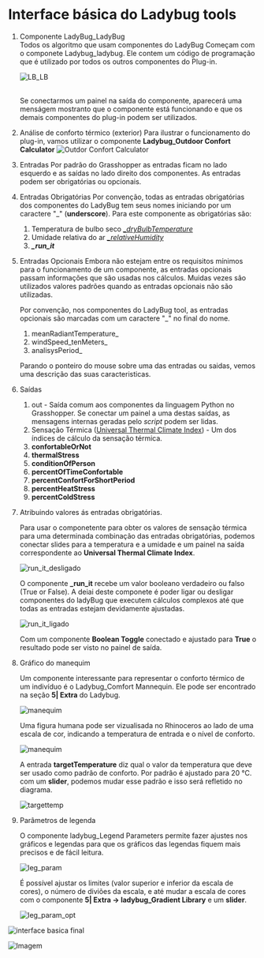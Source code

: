 # Interface básica do Ladybug tools


 1. Componente LadyBug_LadyBug
     <br>
     Todos os algoritmo que usam componentes do LadyBug Começam com o componete Ladybug_ladybug. Ele contem um código de programação que é utilizado por todos os outros componentes do Plug-in.

     ![LB_LB](.\LB_LB.jpg)

     <br>
     Se conectarmos um painel na saída do componente, aparecerá uma menságem mostranto que o componente está funcionando e que os demais componentes do plug-in podem ser utilizados.
        

1. Análise de conforto térmico (exterior)
     Para ilustrar o funcionamento do plug-in, vamos utilizar o componente **Ladybug_Outdoor Confort Calculator**
     ![Outdor Confort Calculator](.\componente_de_conforto_outdoor.jpg)

1. Entradas
       Por padrão do Grasshopper as entradas ficam no lado esquerdo e as saídas no lado direito dos componentes. As entradas podem ser obrigatórias ou opcionais.

2. Entradas Obrigatórias
     Por convenção, todas as entradas obrigatórias dos componentes do LadyBug tem seus nomes iniciando por um caractere "_" (**underscore**). Para este componente as obrigatórias são:

    1. Temperatura de bulbo seco [*_dryBulbTemperature*](https://en.wikipedia.org/wiki/Dry-bulb_temperature)
    2. Umidade relativa do ar [*_relativeHumidity*](https://en.wikipedia.org/wiki/Relative_humidity)
    3. ***_run_it***
   
3. Entradas Opcionais
     Embora não estejam entre os requisitos mínimos para o funcionamento de um componente, as entradas opcionais passam informações que são usadas nos cálculos. Muidas vezes são utilizados valores padrões quando as entradas opcionais não são utilizadas.
    
     Por convenção, nos componentes do LadyBug tool, as entradas opcionais são marcadas com um caractere "_" no final do nome.

     1. meanRadiantTemperature_
     2. windSpeed_tenMeters_
     3. analisysPeriod_

     Parando o ponteiro do mouse sobre uma das entradas ou saidas, vemos uma descrição das suas caracteristicas.


4. Saídas
   1. out - Saída comum aos componentes da linguagem Python no Grasshopper. Se conectar um painel a uma destas saídas, as mensagens internas geradas pelo *script* podem ser lidas.
   2. Sensação Térmica ([Universal Thermal Climate Index](http://utci.org/)) - Um dos índices de cálculo da sensação térmica. 
   3. **confortableOrNot**
   4. **thermalStress**
   5. **conditionOfPerson**
   6. **percentOfTimeConfortable**
   7. **percentConfortForShortPeriod**
   8. **percentHeatStress**
   9. **percentColdStress**

1. Atribuindo valores ás entradas obrigatórias.

     Para usar o componetente para obter os valores de sensação térmica para uma determinada combinação das entradas obrigatórias, podemos conectar slides para a temperatura e a umidade e um painel na saída correspondente ao **Universal Thermal Climate Index**.


    ![run_it_desligado](./run_it_desligado.png)

     O componente **_run_it** recebe um valor booleano verdadeiro ou falso (True or False). A deiai deste componete é poder ligar ou desligar componentes do ladyBug que executem cálculos complexos até que todas as entradas estejam devidamente ajustadas.

    ![run_it_ligado](.\run_it_ligado.png)

    Com um componente **Boolean Toggle** conectado e ajustado para **True** o resultado pode ser visto no painel de saída.

1. Gráfico do manequim
     
     Um componente interessante para representar o conforto térmico de um indivíduo é o Ladybug_Comfort Mannequin. Ele pode ser encontrado na seção **5| Extra** do Ladybug.

     ![manequim](.\manequim.jpg)

     Uma figura humana pode ser vizualisada no Rhinoceros ao lado de uma escala de cor, indicando a temperatura de entrada e o nível de conforto.

     ![manequim](.\comfort_graphic.png)
     
     A entrada **targetTemperature** diz qual o valor da temperatura que deve ser usado como padrão de conforto. Por padrão é ajustado para 20 °C. com um **slider**, podemos mudar esse padrão e isso será refletido no diagrama.

     ![targettemp](.\target_temp.png)

1. Parâmetros de legenda

     O componente ladybug_Legend Parameters permite fazer ajustes nos gráficos e legendas para que os gráficos das legendas fiquem mais precisos e de fácil leitura.

     ![leg_param](.\leg_param.jpg)

     É possível ajustar os limites (valor superior e inferior da escala de cores), o número de diviões da escala, e até mudar a escala de cores com o componente **5| Extra -> ladybug_Gradient Library** e um **slider**.

     ![leg_param_opt](.\leg_param_op.png)

![interface basica final](interface_basica_final.png)

![Imagem](./tela_final.jpg)